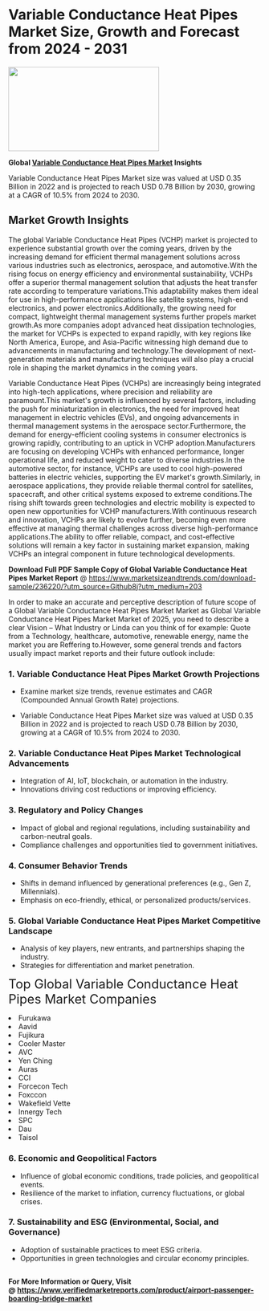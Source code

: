 <H1>Variable Conductance Heat Pipes Market Size, Growth and Forecast from 2024 - 2031</H1><img class="aligncenter size-medium wp-image-584254" src="https://thirdeyenews.in/wp-content/uploads/2024/09/Global-Market-Research-300x168.jpeg" alt="" width="300" height="168" /><p><strong>Global&nbsp;<a href="https://www.marketsizeandtrends.com/download-sample/236220/?utm_source=Github8j?utm_medium=203">Variable Conductance Heat Pipes Market</a> Insights</strong></p><p>Variable Conductance Heat Pipes Market size was valued at USD 0.35 Billion in 2022 and is projected to reach USD 0.78 Billion by 2030, growing at a CAGR of 10.5% from 2024 to 2030.</p><p><h2>Market Growth Insights</h2> <p>The global Variable Conductance Heat Pipes (VCHP) market is projected to experience substantial growth over the coming years, driven by the increasing demand for efficient thermal management solutions across various industries such as electronics, aerospace, and automotive.With the rising focus on energy efficiency and environmental sustainability, VCHPs offer a superior thermal management solution that adjusts the heat transfer rate according to temperature variations.This adaptability makes them ideal for use in high-performance applications like satellite systems, high-end electronics, and power electronics.Additionally, the growing need for compact, lightweight thermal management systems further propels market growth.As more companies adopt advanced heat dissipation technologies, the market for VCHPs is expected to expand rapidly, with key regions like North America, Europe, and Asia-Pacific witnessing high demand due to advancements in manufacturing and technology.The development of next-generation materials and manufacturing techniques will also play a crucial role in shaping the market dynamics in the coming years.</p> <p>Variable Conductance Heat Pipes (VCHPs) are increasingly being integrated into high-tech applications, where precision and reliability are paramount.This market's growth is influenced by several factors, including the push for miniaturization in electronics, the need for improved heat management in electric vehicles (EVs), and ongoing advancements in thermal management systems in the aerospace sector.Furthermore, the demand for energy-efficient cooling systems in consumer electronics is growing rapidly, contributing to an uptick in VCHP adoption.Manufacturers are focusing on developing VCHPs with enhanced performance, longer operational life, and reduced weight to cater to diverse industries.In the automotive sector, for instance, VCHPs are used to cool high-powered batteries in electric vehicles, supporting the EV market's growth.Similarly, in aerospace applications, they provide reliable thermal control for satellites, spacecraft, and other critical systems exposed to extreme conditions.The rising shift towards green technologies and electric mobility is expected to open new opportunities for VCHP manufacturers.With continuous research and innovation, VCHPs are likely to evolve further, becoming even more effective at managing thermal challenges across diverse high-performance applications.The ability to offer reliable, compact, and cost-effective solutions will remain a key factor in sustaining market expansion, making VCHPs an integral component in future technological developments.</p> <p><span class=""><strong>Download Full PDF Sample Copy of Global Variable Conductance Heat Pipes Market Report</strong> @ <a href="https://www.marketsizeandtrends.com/download-sample/236220/?utm_source=Github8j?utm_medium=203" target="_blank">https://www.marketsizeandtrends.com/download-sample/236220/?utm_source=Github8j?utm_medium=203</a></span></p><p>In order to make an accurate and perceptive description of future scope of a Global&nbsp;Variable Conductance Heat Pipes Market Market as Global&nbsp;Variable Conductance Heat Pipes Market Market of 2025, you need to describe a clear Vision &ndash; What Industry or Linda can you think of for example: Quote from a Technology, healthcare, automotive, renewable energy, name the market you are Reffering to.However, some general trends and factors usually impact market reports and their future outlook include:</p><h3>1.&nbsp;<strong>Variable Conductance Heat Pipes Market Growth Projections</strong></h3><ul><li>Examine market size trends, revenue estimates and CAGR (Compounded Annual Growth Rate) projections.</li><li><p>Variable Conductance Heat Pipes Market size was valued at USD 0.35 Billion in 2022 and is projected to reach USD 0.78 Billion by 2030, growing at a CAGR of 10.5% from 2024 to 2030.</p></li></ul><h3>2.&nbsp;<strong>Variable Conductance Heat Pipes Market Technological Advancements</strong></h3><ul><li>Integration of AI, IoT, blockchain, or automation in the industry.</li><li>Innovations driving cost reductions or improving efficiency.</li></ul><h3>3.&nbsp;<strong>Regulatory and Policy Changes</strong></h3><ul><li>Impact of global and regional regulations, including sustainability and carbon-neutral goals.</li><li>Compliance challenges and opportunities tied to government initiatives.</li></ul><h3>4.&nbsp;<strong>Consumer Behavior Trends</strong></h3><ul><li>Shifts in demand influenced by generational preferences (e.g., Gen Z, Millennials).</li><li>Emphasis on eco-friendly, ethical, or personalized products/services.</li></ul><h3>5.&nbsp;<strong>Global Variable Conductance Heat Pipes Market Competitive Landscape</strong></h3><ul><li>Analysis of key players, new entrants, and partnerships shaping the industry.</li><li>Strategies for differentiation and market penetration.</li></ul><p data-pm-slice="1 1 []"><span style="color: inherit; font-family: inherit; font-size: 25px;">Top Global Variable Conductance Heat Pipes Market Companies</span></p><div class="" data-test-id=""><p><li>Furukawa</li><li> Aavid</li><li> Fujikura</li><li> Cooler Master</li><li> AVC</li><li> Yen Ching</li><li> Auras</li><li> CCI</li><li> Forcecon Tech</li><li> Foxccon</li><li> Wakefield Vette</li><li> Innergy Tech</li><li> SPC</li><li> Dau</li><li> Taisol</li></p></div><h3>6.&nbsp;<strong>Economic and Geopolitical Factors</strong></h3><ul><li>Influence of global economic conditions, trade policies, and geopolitical events.</li><li>Resilience of the market to inflation, currency fluctuations, or global crises.</li></ul><h3>7.&nbsp;<strong>Sustainability and ESG (Environmental, Social, and Governance)</strong></h3><ul><li>Adoption of sustainable practices to meet ESG criteria.</li><li>Opportunities in green technologies and circular economy principles.</li></ul><h2><strong style="font-size: 14px;">For More Information or Query, Visit @&nbsp;</strong><a style="background-color: #ffffff; font-size: 14px;" href="https://www.marketsizeandtrends.com/report/variable-conductance-heat-pipes-market/" target="_blank">https://www.verifiedmarketreports.com/product/airport-passenger-boarding-bridge-market</a></h2>